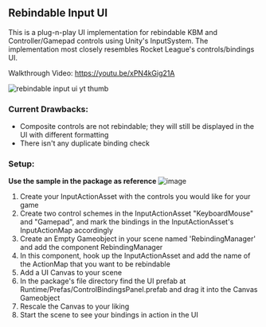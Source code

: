 ## Rebindable Input UI

This is a plug-n-play UI implementation for rebindable KBM and Controller/Gamepad controls using Unity's InputSystem. The implementation most closely resembles Rocket League's controls/bindings UI.

Walkthrough Video:
https://youtu.be/xPN4kGig21A

![rebindable input ui yt thumb](https://github.com/ppreshh/com.presh.rebindableinputui/assets/17578313/5108389c-fc03-4baa-b22e-d6fccc46285b)

### Current Drawbacks:

- Composite controls are not rebindable; they will still be displayed in the UI with different formatting
- There isn't any duplicate binding check

### Setup:

**Use the sample in the package as reference**
![image](https://github.com/ppreshh/com.presh.rebindableinputui/assets/17578313/db7168d5-8240-4533-b337-6d809eaf50e7)

1. Create your InputActionAsset with the controls you would like for your game
2. Create two control schemes in the InputActionAsset "KeyboardMouse" and "Gamepad", and mark the bindings in the InputActionAsset's InputActionMap accordingly
3. Create an Empty Gameobject in your scene named 'RebindingManager' and add the component RebindingManager
4. In this component, hook up the InputActionAsset and add the name of the ActionMap that you want to be rebindable
5. Add a UI Canvas to your scene
6. In the package's file directory find the UI prefab at Runtime/Prefas/ControlBindingsPanel.prefab and drag it into the Canvas Gameobject
7. Rescale the Canvas to your liking
8. Start the scene to see your bindings in action in the UI
